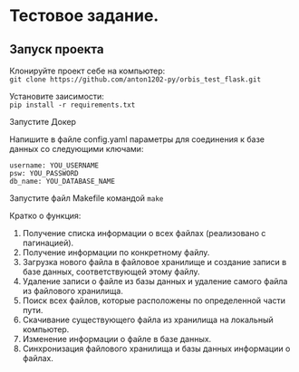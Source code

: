 # Тестовое задание.  

## Запуск проекта  

Клонируйте проект себе на компьютер:  
`git clone https://github.com/anton1202-py/orbis_test_flask.git`

Установите заисимости:  
`pip install -r requirements.txt`


Запустите Докер


Напишите в файле config.yaml параметры для соединения к базе данных
со следующими ключами:  

```
username: YOU_USERNAME
psw: YOU_PASSWORD
db_name: YOU_DATABASE_NAME
```

Запустите файл Makefile командой
`make`

Кратко о функция:  
1. Получение списка информации о всех файлах (реализовано с пагинацией).  
2. Получение информации по конкретному файлу.  
3. Загрузка нового файла в файловое хранилище и создание записи в базе данных,
   соответствующей этому файлу.  
4. Удаление записи о файле из базы данных и удаление самого файла из файлового
   хранилища.  
5. Поиск всех файлов, которые расположены по определенной части пути.  
6. Скачивание существующего файла из хранилища на локальный компьютер.  
7. Изменение информации о файле в базе данных.  
8. Синхронизация файлового хранилища и базы данных информации о файлах.  